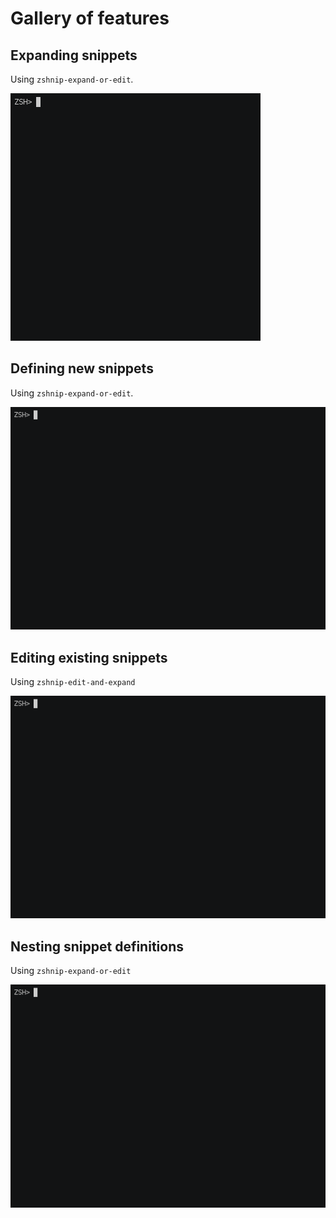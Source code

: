 # Gallery of features

## Expanding snippets

Using `zshnip-expand-or-edit`.

![Animation of expanding a snippet](animation/gallery-gifs/gallery-expand.gif)

## Defining new snippets

Using `zshnip-expand-or-edit`.

![Animation of defining a new snippet](animation/gallery-gifs/gallery-define.gif)

## Editing existing snippets

Using `zshnip-edit-and-expand`

![Animation of editing a snippet](animation/gallery-gifs/gallery-edit.gif)

## Nesting snippet definitions

Using `zshnip-expand-or-edit`

![Animation of nesting snippet definitions](animation/gallery-gifs/gallery-nest.gif)
